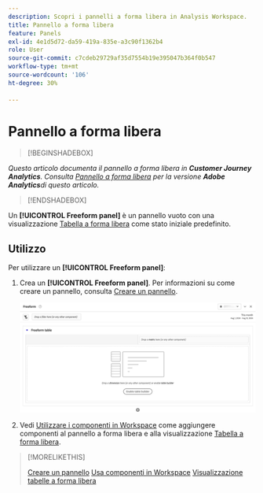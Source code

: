 ```yaml
---
description: Scopri i pannelli a forma libera in Analysis Workspace.
title: Pannello a forma libera
feature: Panels
exl-id: 4e1d5d72-da59-419a-835e-a3c90f1362b4
role: User
source-git-commit: c7cdeb29729af35d7554b19e395047b364f0b547
workflow-type: tm+mt
source-wordcount: '106'
ht-degree: 30%

---
```


# Pannello a forma libera


>[!BEGINSHADEBOX]

*Questo articolo documenta il pannello a forma libera in **Customer Journey Analytics**. Consulta [Pannello a forma libera](https://experienceleague.adobe.com/en/docs/analytics/analyze/analysis-workspace/panels/freeform-panel) per la versione **Adobe Analytics**di questo articolo.*

>[!ENDSHADEBOX]


Un **[!UICONTROL Freeform panel]** è un pannello vuoto con una visualizzazione [Tabella a forma libera](/help/analysis-workspace/visualizations/freeform-table/freeform-table.md) come stato iniziale predefinito.

## Utilizzo

Per utilizzare un **[!UICONTROL Freeform panel]**:

1. Crea un **[!UICONTROL Freeform panel]**. Per informazioni su come creare un pannello, consulta [Creare un pannello](panels.md#create-a-panel).

   ![Pannello a forma libera predefinito che mostra un pannello vuoto con una tabella a forma libera.](assets/freeform-panel.png)

1. Vedi [Utilizzare i componenti in Workspace](/help/components/use-components-in-workspace.md) come aggiungere componenti al pannello a forma libera e alla visualizzazione [Tabella a forma libera](/help/analysis-workspace/visualizations/freeform-table/freeform-table.md).


>[!MORELIKETHIS]
>
>[Creare un pannello](/help/analysis-workspace/c-panels/panels.md#create-a-panel)
>[Usa componenti in Workspace](/help/components/use-components-in-workspace.md)
>[Visualizzazione tabelle a forma libera](/help/analysis-workspace/visualizations/freeform-table/freeform-table.md)
>